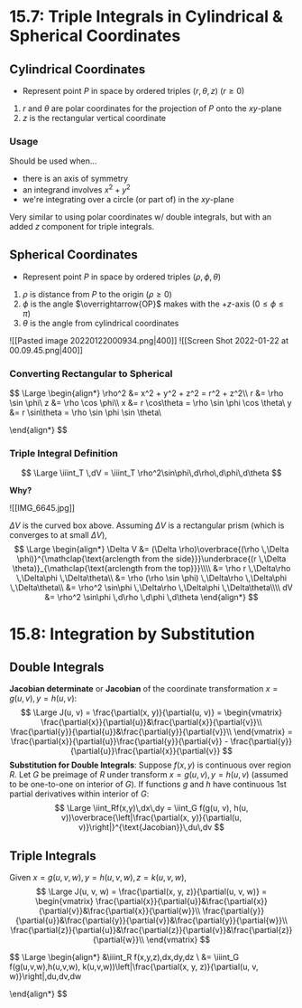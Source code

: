 # 15.7: Triple Integrals in Cylindrical & Spherical Coordinates
## Cylindrical Coordinates
- Represent point $P$ in space by ordered triples $(r, \theta, z) \text{ } (r \geq 0)$

1. $r$ and $\theta$ are polar coordinates for the projection of $P$ onto the $xy$-plane
2. $z$ is the rectangular vertical coordinate

### Usage
Should be used when...
- there is an axis of symmetry
- an integrand involves $x^2 + y^2$
- we're integrating over a circle (or part of) in the $xy$-plane

Very similar to using polar coordinates w/ double integrals, but with an added $z$ component for triple integrals.

## Spherical Coordinates
- Represent point $P$ in space by ordered triples $(\rho, \phi, \theta)$

1. $\rho$ is distance from $P$ to the origin $(\rho \geq 0)$
2. $\phi$ is the angle $\overrightarrow{OP}$ makes with the $+z$-axis $(0 \leq \phi \leq \pi)$
3. $\theta$ is the angle from cylindrical coordinates

![[Pasted image 20220122000934.png|400]]
![[Screen Shot 2022-01-22 at 00.09.45.png|400]]

### Converting Rectangular to Spherical
$$
\Large
\begin{align*}
\rho^2 &= x^2 + y^2 + z^2 = r^2 + z^2\\\\
r &= \rho \sin \phi\\
z &= \rho \cos \phi\\\\
x &= r \cos\theta = \rho \sin \phi \cos \theta\\
y &= r \sin\theta = \rho \sin \phi \sin \theta\\

\end{align*}
$$

### Triple Integral Definition
$$
\Large
\iiint_T \,dV = \iiint_T \rho^2\sin\phi\,d\rho\,d\phi\,d\theta
$$

**Why?**

![[IMG_6645.jpg]]

$\Delta V$ is the curved box above. Assuming $\Delta V$ is a rectangular prism (which is converges to at small $\Delta V$),
$$
\Large
\begin{align*}
\Delta V &= (\Delta \rho)\overbrace{(\rho \,\Delta \phi)}^{\mathclap{\text{arclength from the side}}}\underbrace{(r \,\Delta \theta)}_{\mathclap{\text{arclength from the top}}}\\\\
&= \rho r \,\Delta\rho \,\Delta\phi \,\Delta\theta\\
&= \rho (\rho \sin \phi) \,\Delta\rho \,\Delta\phi \,\Delta\theta\\
&= \rho^2 \sin\phi \,\Delta\rho \,\Delta\phi \,\Delta\theta\\\\
dV &= \rho^2 \sin\phi \,d\rho \,d\phi \,d\theta
\end{align*}
$$

# 15.8: Integration by Substitution
## Double Integrals

**Jacobian determinate** or **Jacobian** of the coordinate transformation $x = g(u, v), y = h(u, v)$:
$$
\Large
J(u, v) = \frac{\partial(x, y)}{\partial(u, v)} = \begin{vmatrix}
\frac{\partial{x}}{\partial{u}}&\frac{\partial{x}}{\partial{v}}\\
\frac{\partial{y}}{\partial{u}}&\frac{\partial{y}}{\partial{v}}\\
\end{vmatrix} = \frac{\partial{x}}{\partial{u}}\frac{\partial{y}}{\partial{v}} - \frac{\partial{y}}{\partial{u}}\frac{\partial{x}}{\partial{v}}
$$
**Substitution for Double Integrals**:
Suppose $f(x, y)$ is continuous over region $R$. Let $G$ be preimage of $R$ under transform $x = g(u, v), y = h(u, v)$ (assumed to be one-to-one on interior of $G$). If functions $g$ and $h$ have continuous 1st partial derivatives within interior of $G$:
$$
\Large
\iint_Rf(x,y)\,dx\,dy = \iint_G f(g(u, v), h(u, v))\overbrace{\left|\frac{\partial(x, y)}{\partial(u, v)}\right|}^{\text{Jacobian}}\,du\,dv
$$
## Triple Integrals
Given $x=g(u, v, w), y=h(u,v, w), z=k(u,v, w)$,
$$
\Large
J(u, v, w) = \frac{\partial(x, y, z)}{\partial(u, v, w)} = \begin{vmatrix}
\frac{\partial{x}}{\partial{u}}&\frac{\partial{x}}{\partial{v}}&\frac{\partial{x}}{\partial{w}}\\
\frac{\partial{y}}{\partial{u}}&\frac{\partial{y}}{\partial{v}}&\frac{\partial{y}}{\partial{w}}\\
\frac{\partial{z}}{\partial{u}}&\frac{\partial{z}}{\partial{v}}&\frac{\partial{z}}{\partial{w}}\\
\end{vmatrix}
$$

$$
\Large
\begin{align*}
&\iiint_R f(x,y,z)\,dx\,dy\,dz \\
&= \iiint_G f(g(u,v,w),h(u,v,w), k(u,v,w))\left|\frac{\partial(x, y, z)}{\partial(u, v, w)}\right|\,du\,dv\,dw

\end{align*}
$$